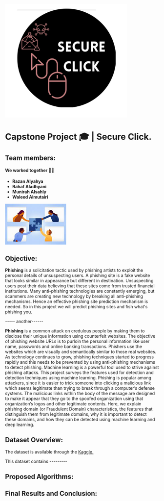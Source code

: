 
<img src='Sc.jpg' width=400>


# Capstone Project 🎓 | Secure Click.

## Team members:
#### **We worked together** 👍🏻 

- **Razan Alyahya**
- **Rahaf Aladhyani**
- **Munirah Alsahly**
- **Waleed Almutairi**

<img src='Togatherr.jpeg' width=200>


## Objective:
**Phishing** is a solicitation tactic used by phishing artists to exploit the personal details of unsuspecting users. A phishing site is a fake website that looks similar in appearance but different in destination. Unsuspecting users post their data believing that these sites come from trusted financial institutions. Many anti-phishing technologies are constantly emerging, but scammers are creating new technology by breaking all anti-phishing mechanisms. Hence an effective phishing site prediction mechanism is needed. So in this project we will predict phishing sites and fish what's phishing you.


----- another------

**Phishing** is a common attack on credulous people by
making them to disclose their unique information using
counterfeit websites. The objective of phishing website URLs is
to purloin the personal information like user name, passwords
and online banking transactions. Phishers use the websites
which are visually and semantically similar to those real
websites. As technology continues to grow, phishing techniques
started to progress rapidly and this needs to be prevented by
using anti-phishing mechanisms to detect phishing. Machine
learning is a powerful tool used to strive against phishing
attacks. This project surveys the features used for detection and
detection techniques using machine learning.
Phishing is popular among attackers, since it is easier to trick
someone into clicking a malicious link which seems legitimate
than trying to break through a computer’s defense systems. The
malicious links within the body of the message are designed to
make it appear that they go to the spoofed organization using
that organization’s logos and other legitimate contents.
Here, we explain phishing domain (or Fraudulent Domain)
characteristics, the features that distinguish them from
legitimate domains, why it is important to detect these domains,
and how they can be detected using machine learning and deep learning.


## Dataset Overview:
The dataset is available through the [Kaggle.](https://www.kaggle.com/datasets/sid321axn/malicious-urls-dataset)

This dataset contains ---------



## Proposed Algorithms:









## Final Results and Conclusion:


